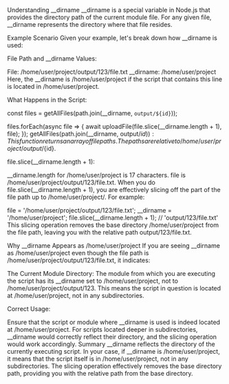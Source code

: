 Understanding __dirname
__dirname is a special variable in Node.js that provides the directory path of the current module file. For any given file, __dirname represents the directory where that file resides.

Example Scenario
Given your example, let's break down how __dirname is used:

File Path and __dirname Values:

File: /home/user/project/output/123/file.txt
__dirname: /home/user/project
Here, the __dirname is /home/user/project if the script that contains this line is located in /home/user/project.

What Happens in the Script:


const files = getAllFiles(path.join(__dirname, `output/${id}`));

files.forEach(async file => {
    await uploadFile(file.slice(__dirname.length + 1), file);
});
getAllFiles(path.join(__dirname, output/${id})): This function returns an array of file paths. The paths are relative to /home/user/project/output/${id}.

file.slice(__dirname.length + 1):

__dirname.length for /home/user/project is 17 characters.
file is /home/user/project/output/123/file.txt.
When you do file.slice(__dirname.length + 1), you are effectively slicing off the part of the file path up to /home/user/project/.
For example:


file = '/home/user/project/output/123/file.txt';
__dirname = '/home/user/project';
file.slice(__dirname.length + 1);  // 'output/123/file.txt'
This slicing operation removes the base directory /home/user/project from the file path, leaving you with the relative path output/123/file.txt.

Why __dirname Appears as /home/user/project
If you are seeing __dirname as /home/user/project even though the file path is /home/user/project/output/123/file.txt, it indicates:

The Current Module Directory: The module from which you are executing the script has its __dirname set to /home/user/project, not to /home/user/project/output/123. This means the script in question is located at /home/user/project, not in any subdirectories.

Correct Usage:

Ensure that the script or module where __dirname is used is indeed located at /home/user/project.
For scripts located deeper in subdirectories, __dirname would correctly reflect their directory, and the slicing operation would work accordingly.
Summary
__dirname reflects the directory of the currently executing script. In your case, if __dirname is /home/user/project, it means that the script itself is in /home/user/project, not in any subdirectories. The slicing operation effectively removes the base directory path, providing you with the relative path from the base directory.